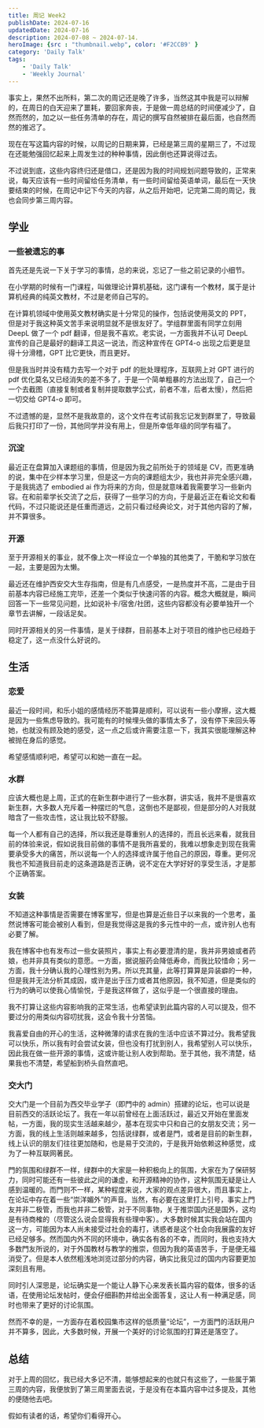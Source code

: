 ```yaml
---
title: 周记 Week2
publishDate: 2024-07-16
updatedDate: 2024-07-16
description: 2024-07-08 ~ 2024-07-14.
heroImage: {src : "thumbnail.webp", color: '#F2CCB9' }
category: 'Daily Talk'
tags:
    - 'Daily Talk'
    - 'Weekly Journal'
---
```


事实上，果然不出所料，第二次的周记还是晚了许多，当然这其中我是可以辩解的，在周日的白天迎来了噩耗，要回家奔丧，于是做一周总结的时间便减少了，自然而然的，加之以一些任务清单的存在，周记的撰写自然被排在最后面，也自然而然的推迟了。

现在在写这篇内容的时候，以周记的日期来算，已经是第三周的星期三了，不过现在还能勉强回忆起来上周发生过的种种事情，因此倒也还算说得过去。

不过说到底，这些内容终归还是借口，还是因为我的时间规划问题导致的，正常来说，每天应该有一些时间留给任务清单，有一些时间留给英语单词，最后在一天快要结束的时候，在周记中记下今天的内容，从之后开始吧，记完第二周的周记，我也会同步第三周内容。

## 学业

### 一些被遗忘的事

首先还是先说一下关于学习的事情，总的来说，忘记了一些之前记录的小细节。

在小学期的时候有一门课程，叫做理论计算机基础，这门课有一个教材，属于是计算机经典的纯英文教材，不过是老师自己写的。

在计算机领域中使用英文教材确实是十分常见的操作，包括说使用英文的 PPT，但是对于我这种英文苦手来说明显就不是很友好了。学组群里面有同学立刻用 DeepL 做了一个 pdf 翻译，但是我不喜欢。老实说，一方面我并不认可 DeepL 宣传的自己是最好的翻译工具这一说法，而这种宣传在 GPT4-o 出现之后更是显得十分滑稽，GPT 比它更快，而且更好。

但是我当时并没有精力去写一个对于 pdf 的批处理程序，互联网上对 GPT 进行的 pdf 优化莫名又已经消失的差不多了，于是一个简单粗暴的方法出现了，自己一个一个去截图（直接复制或者复制并提取数学公式，前者不准，后者太慢），然后把一切交给 GPT4-o 即可。

不过遗憾的是，显然不是我故意的，这个文件在考试前我忘记发到群里了，导致最后我只打印了一份，其他同学并没有用上，但是所幸低年级的同学有福了。

### 沉淀

最近正在盘算加入课题组的事情，但是因为我之前所处于的领域是 CV，而更准确的说，集中在少样本学习里，但是这一方向的课题组太少，我也并非完全感兴趣，于是我挑选了 embodied ai 作为将来的方向，但是就意味着我需要学习一些新内容。在和前辈学长交流了之后，获得了一些学习的方向，于是最近正在看论文和看代码，不过只能说还是任重而道远，之前只看过经典论文，对于其他内容的了解，并不算很多。

### 开源

至于开源相关的事业，就不像上次一样设立一个单独的其他类了，干脆和学习放在一起，主要是因为太懒。

最近还在维护西安交大生存指南，但是有几点感受，一是热度并不高，二是由于目前基本内容已经施工完毕，还差一个类似于快速问答的内容。概念大概就是，瞬间回答一下一些常见问题，比如说补卡/宿舍/社团，这些内容都没有必要单独开一个章节去讲解，一段话足矣。

同时开源相关的另一件事情，是关于绿群，目前基本上对于项目的维护也已经趋于稳定了，这一点没什么好说的。

## 生活

### 恋爱

最近一段时间，和乐小姐的感情经历不能算是顺利，可以说有一些小摩擦，这大概是因为一些焦虑导致的。我可能有的时候埋头做的事情太多了，没有停下来回头等她，也就没有顾及她的感受，这一点之后或许需要注意一下，我其实很能理解这种被抛在身后的感觉。

希望感情顺利吧，希望可以和她一直在一起。

### 水群

应该大概也是上周，正式的在新生群中进行了一些水群，讲实话，我并不是很喜欢新生群，大多数人充斥着一种摆烂的气息，这倒也不是鄙视，但是部分的人对我就暗含了一些攻击性，这让我比较不舒服。

每一个人都有自己的选择，所以我还是尊重别人的选择的，而且长远来看，就我目前的体验来说，假如说我目前做的事情不是我所喜爱的，我难以想象走到现在我需要承受多大的痛苦，所以说每一个人的选择或许属于他自己的原因，尊重。更何况我也不知道我目前走的这条道路是否正确，说不定在大学好好的享受生活，才是那个正确答案。

### 女装

不知道这种事情是否需要在博客里写，但是也算是近些日子以来我的一个思考，虽然说博客可能会被别人看到，但是我觉得这是我的多元性中的一点，或许别人也有必要了解。

我在博客中也有发布过一些女装照片，事实上有必要澄清的是，我并非男娘或者药娘，也并非具有类似的意愿。一方面，据说服药会降低寿命，而我比较惜命；另一方面，我十分确认我的心理性别为男。所以充其量，此等打算算是异装癖的一种，但是我并无法分析其成因，或许是出于压力或者其他原因，我不知道，但是类似的行为的确可以使我心情愉悦，于是我这样做了，这似乎是一个很直接的理由。

我不打算让这些内容影响我的正常生活，也希望读到此篇内容的人可以提及，但不要过分的用类似内容叨扰我，这会令我十分苦恼。

我喜爱自由的开心的生活，这种微薄的请求在我的生活中应该不算过分。我希望我可以快乐，所以我有时会尝试女装，但也没有打扰到别人，我希望别人可以快乐，因此我在做一些开源的事情，这或许能让别人收到帮助。至于其他，我不清楚，结果我也不清楚，希望船到桥头自然直吧。

### 交大门

交大门是一个目前为西交毕业学子（即門中的 admin）搭建的论坛，也可以说是目前西交的活跃论坛了。我在一年以前曾经在上面活跃过，最近又开始在里面发帖，一方面，我的现实生活越来越少，基本在现实中只和自己的女朋友交流；另一方面，我的线上生活则越来越多，包括说绿群，或者是門，或者是目前的新生群，线上认识的朋友们往往更加随和，也是易于交流的，于是我开始依赖这种感觉，成为了一种互联网著民。

門的氛围和绿群不一样，绿群中的大家是一种积极向上的氛围，大家在为了保研努力，同时可能还有一些彼此之间的谦虚，和开源精神的协作，这种氛围无疑是让人感到温暖的。而門则不一样，某种程度来说，大家的观点差异很大，而且事实上，在论坛中存在着一些“崇洋媚外”的声音。当然，有必要在这里打上引号，事实上門友并非二极管，而我也并非二极管，对于不同事物，关于推崇国内还是国外，这均是有待商榷的（尽管这么说会显得我有些理中客）。大多数时候其实我会站在国内这一方，可能因为本人尚未接受过社会的毒打，诱惑者是这个社会向我展露的友好已经足够多。然而国内外不同的环境中，确实各有各的不幸，而同时，我也支持大多数門友所说的，对于外国教材与教学的推崇，但因为我的英语苦手，于是便无福消受了。但是本人依然粗浅地浏览过部分的内容，确实比我见过的国内内容要更加深刻且有用。

同时引人深思是，论坛确实是一个能让人静下心来发表长篇内容的载体，很多的话语，在使用论坛发帖时，便会仔细斟酌并给出全面答复，这让人有一种满足感，同时也带来了更好的讨论氛围。

然而不幸的是，一方面存在着校园集市这样的低质量“论坛”，一方面門的活跃用户并不算多，因此，大多数时候，开展一个美好的讨论氛围的打算还是落空了。

## 总结

对于上周的回忆，我已经大多记不清，能够想起来的也就只有这些了，一些属于第三周的内容，我便放到了第三周里面去说，于是没有在本篇内容中过多提及，其他的便随他去吧。

假如有读者的话，希望你们看得开心。



